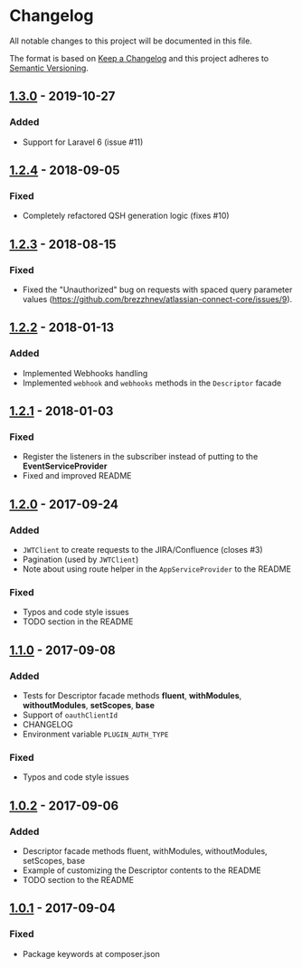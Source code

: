 # Changelog

All notable changes to this project will be documented in this file.

The format is based on [Keep a Changelog](http://keepachangelog.com/en/1.0.0/)
and this project adheres to [Semantic Versioning](http://semver.org/spec/v2.0.0.html).

## [1.3.0] - 2019-10-27

### Added
- Support for Laravel 6 (issue #11)

## [1.2.4] - 2018-09-05

### Fixed
- Completely refactored QSH generation logic (fixes #10)

## [1.2.3] - 2018-08-15

### Fixed
- Fixed the "Unauthorized" bug on requests with spaced query parameter values (https://github.com/brezzhnev/atlassian-connect-core/issues/9). 

## [1.2.2] - 2018-01-13

### Added
- Implemented Webhooks handling
- Implemented `webhook` and `webhooks` methods in the `Descriptor` facade

## [1.2.1] - 2018-01-03

### Fixed
- Register the listeners in the subscriber instead of putting to the **EventServiceProvider** 
- Fixed and improved README

## [1.2.0] - 2017-09-24

### Added
- `JWTClient` to create requests to the JIRA/Confluence (closes #3)
- Pagination (used by `JWTClient`)
- Note about using route helper in the `AppServiceProvider` to the README

### Fixed
- Typos and code style issues
- TODO section in the README

## [1.1.0] - 2017-09-08

### Added
- Tests for Descriptor facade methods **fluent**, **withModules**, **withoutModules**, **setScopes**, **base**
- Support of `oauthClientId`
- CHANGELOG
- Environment variable `PLUGIN_AUTH_TYPE`

### Fixed
- Typos and code style issues

## [1.0.2] - 2017-09-06

### Added
- Descriptor facade methods fluent, withModules, withoutModules, setScopes, base
- Example of customizing the Descriptor contents to the README
- TODO section to the README

## [1.0.1] - 2017-09-04

### Fixed
- Package keywords at composer.json

[Unreleased]: https://github.com/brezzhnev/atlassian-connect-core/compare/v1.3.0...HEAD
[1.3.0]: https://github.com/brezzhnev/atlassian-connect-core/compare/v1.2.4...v1.3.0
[1.2.4]: https://github.com/brezzhnev/atlassian-connect-core/compare/v1.2.3...v1.2.4
[1.2.3]: https://github.com/brezzhnev/atlassian-connect-core/compare/v1.2.2...v1.2.3
[1.2.2]: https://github.com/brezzhnev/atlassian-connect-core/compare/v1.2.1...v1.2.2
[1.2.1]: https://github.com/brezzhnev/atlassian-connect-core/compare/v1.2.0...v1.2.1
[1.2.0]: https://github.com/brezzhnev/atlassian-connect-core/compare/v1.1.0...v1.2.0
[1.1.0]: https://github.com/brezzhnev/atlassian-connect-core/compare/v1.0.2...v1.1.0
[1.0.2]: https://github.com/brezzhnev/atlassian-connect-core/compare/v1.0.1...v1.0.2
[1.0.1]: https://github.com/brezzhnev/atlassian-connect-core/compare/v1.0.0...v1.0.1